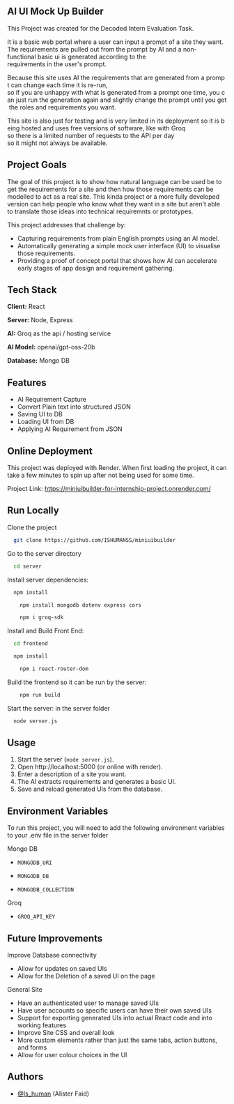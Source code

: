 
## AI UI Mock Up Builder

This Project was created for the Decoded Intern Evaluation Task. 

It is a basic web portal where a user can input a prompt of a site they want. The requirements are pulled out from the prompt by AI and a non-functional basic ui is generated according to the requirements in the user's prompt.

Because this site uses AI the requirements that are generated from a prompt can change each time it is re-run, so if you are unhappy with what is generated from a prompt one time, you can just run the generation again and slightly change the prompt until you get the roles and requirements you want.

This site is also just for testing and is very limited in its deployment so it is being hosted and uses free versions of software, like with Groq so there is a limited number of requests to the API per day so it might not always be available. 
## Project Goals
The goal of this project is to show how natural language can be used be to get the requirements for a site and then how those requirements can be modelled to act as a real site. This kinda project or a more fully developed version can help people who know what they want in a site but aren't able to translate those ideas into technical requiremnts or prototypes.

This project addresses that challenge by:

- Capturing requirements from plain English prompts using an AI model.
- Automatically generating a simple mock user interface (UI) to visualise those requirements.
- Providing a proof of concept portal that shows how AI can accelerate early stages of app design and requirement gathering.
## Tech Stack

**Client:** React

**Server:** Node, Express

**AI:** Groq as the api / hosting service 

**AI Model:** openai/gpt-oss-20b

**Database:** Mongo DB 

## Features

- AI Requirement Capture 
- Convert Plain text into structured JSON
- Saving UI to DB
- Loading UI from DB
- Applying AI Requirement from JSON


## Online Deployment

This project was deployed with Render. When first loading the project, it can take a few minutes to spin up after not being used for some time.

Project Link: https://miniuibuilder-for-internship-project.onrender.com/ 


## Run Locally

Clone the project

```bash
  git clone https://github.com/ISHUMANSS/miniuibuilder
```

Go to the server directory

```bash
  cd server
```

Install server dependencies:

```bash
  npm install
```

```bash
    npm install mongodb dotenv express cors
```

```bash
    npm i groq-sdk
```

Install and Build Front End:

```bash
  cd frontend
```

```bash
  npm install
```

```bash
    npm i react-router-dom
```

Build the frontend so it can be run by the server:
```bash
    npm run build
```

Start the server: in the server folder
```bash
  node server.js
```


## Usage

1. Start the server (`node server.js`).
2. Open http://localhost:5000 (or online with render).
3. Enter a description of a site you want.
4. The AI extracts requirements and generates a basic UI.
5. Save and reload generated UIs from the database.


## Environment Variables

To run this project, you will need to add the following environment variables to your .env file in the server folder

Mongo DB
- `MONGODB_URI`

- `MONGODB_DB`

- `MONGODB_COLLECTION`

Groq

- `GROQ_API_KEY`


## Future Improvements
Improve Database connectivity
- Allow for updates on saved UIs
- Allow for the Deletion of a saved UI on the page

General Site
- Have an authenticated user to manage saved UIs
- Have user accounts so specific users can have their own saved UIs 
- Support for exporting generated UIs into actual React code and into working features
- Improve Site CSS and overall look
- More custom elements rather than just the same tabs, action buttons, and forms
- Allow for user colour choices in the UI

## Authors

- [@Is_human](https://github.com/ISHUMANSS) (Alister Faid)

